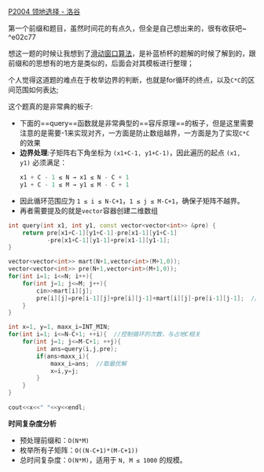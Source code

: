 [P2004 领地选择 - 洛谷](https://www.luogu.com.cn/problem/P2004)

第一个前缀和题目，虽然时间花的有点久，但全是自己想出来的，很有收获吧~ ^e02c77

想这一题的时候让我想到了[滑动窗口算法](../../模板/滑动窗口算法.md)，是补蓝桥杯的题解的时候了解到的，跟前缀和的思想有的地方是类似的，后面会对其模板进行整理；

个人觉得这道题的难点在于枚举边界的判断，也就是for循环的终点，以及`C*C`的区间范围如何表达;

这个题真的是非常典的板子:
- 下面的==query==函数就是非常典型的==容斥原理==的板子，但是这里需要注意的是需要-1来实现对齐，一方面是防止数组越界，一方面是为了实现`C*C`的效果​
- **边界处理**:子矩阵右下角坐标为 `(x1+C-1, y1+C-1)`，因此遍历的起点 `(x1, y1)` 必须满足：
    ```cpp
    x1 + C - 1 ≤ N → x1 ≤ N - C + 1
    y1 + C - 1 ≤ M → y1 ≤ M - C + 1
    ```
- 因此循环范围应为 `1 ≤ i ≤ N-C+1`，`1 ≤ j ≤ M-C+1`，确保子矩阵不越界。
- 再者需要提及的就是`vector`容器创建二维数组


```cpp
int query(int x1, int y1, const vector<vector<int>> &pre) {  
    return pre[x1+C-1][y1+C-1]-pre[x1-1][y1+C-1]  
           -pre[x1+C-1][y1-1]+pre[x1-1][y1-1];  
}

vector<vector<int>> mart(N+1,vector<int>(M+1,0));  
vector<vector<int>> pre(N+1,vector<int>(M+1,0));  
for(int i=1; i<=N; i++){  
    for(int j=1; j<=M; j++){  
        cin>>mart[i][j];  
        pre[i][j]=pre[i-1][j]+pre[i][j-1]+mart[i][j]-pre[i-1][j-1];  //二维数组的前缀和预处理不多bb
    }  
}  

int x=1, y=1, maxx_i=INT_MIN;  
for(int i=1; i<=N-C+1; ++i){  //控制循环的次数，与占地C相关
    for(int j=1; j<=M-C+1; ++j){  
        int ans=query(i,j,pre);  
        if(ans>maxx_i){  
            maxx_i=ans;  //取最优解
            x=i,y=j;  
        }  
    }  
}  
  
cout<<x<<" "<<y<<endl;


```

**时间复杂度分析**​
- 预处理前缀和：`O(N*M)`
- 枚举所有子矩阵：`O((N-C+1)*(M-C+1))`
- 总时间复杂度：`O(N*M)`，适用于 `N, M ≤ 1000` 的规模。